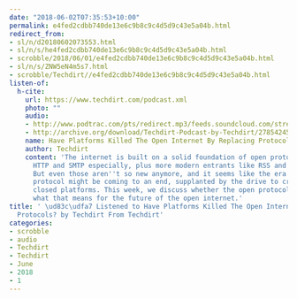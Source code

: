 ```yaml
---
date: "2018-06-02T07:35:53+10:00"
permalink: e4fed2cdbb740de13e6c9b8c9c4d5d9c43e5a04b.html
redirect_from:
- sl/n/d20180602073553.html
- sl/n/s/he4fed2cdbb740de13e6c9b8c9c4d5d9c43e5a04b.html
- scrobble/2018/06/01/e4fed2cdbb740de13e6c9b8c9c4d5d9c43e5a04b.html
- sl/n/s/ZNW5eN4m5s7.html
- scrobble/Techdirt//e4fed2cdbb740de13e6c9b8c9c4d5d9c43e5a04b.html
listen-of:
  h-cite:
    url: https://www.techdirt.com/podcast.xml
    photo: ""
    audio:
    - http://www.podtrac.com/pts/redirect.mp3/feeds.soundcloud.com/stream/278542458-techdirt-have-platforms-killed-the-open-internet-by-replacing-protocols.mp3
    - http://archive.org/download/Techdirt-Podcast-by-Techdirt/278542458-techdirt-have-platforms-killed-the-open-internet-by-replacing-protocols.mp3
    name: Have Platforms Killed The Open Internet By Replacing Protocols?
    author: Techdirt
    content: 'The internet is built on a solid foundation of open protocols: TCP/IP,
      HTTP and SMTP especially, plus more modern entrants like RSS and BitTorrent.
      But even those aren''t so new anymore, and it seems like the era of the open
      protocol might be coming to an end, supplanted by the drive to create proprietary
      closed platforms. This week, we discuss whether the open protocol is dead, and
      what that means for the future of the open internet.'
title: ' \ud83c\udfa7 Listened to Have Platforms Killed The Open Internet By Replacing
  Protocols? by Techdirt From Techdirt'
categories:
- scrobble
- audio
- Techdirt
- Techdirt
- June
- 2018
- 1
---
```

